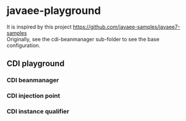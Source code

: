 # javaee-playground
It is inspired by this project https://github.com/javaee-samples/javaee7-samples  
Originally, see the cdi-beanmanager sub-folder to see the base configuration.
## CDI playground
### CDI beanmanager
### CDI injection point
### CDI instance qualifier